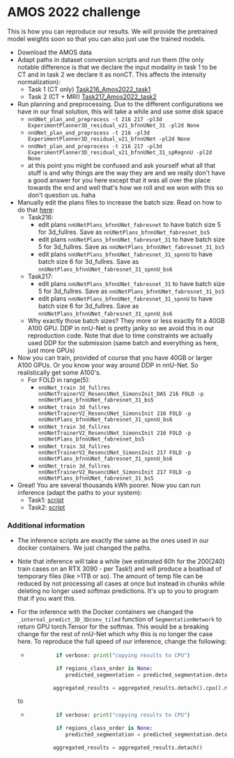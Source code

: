 # AMOS 2022 challenge
This is how you can reproduce our results. We will provide the pretrained model weights soon so that you can also just 
use the trained models.

- Download the AMOS data
- Adapt paths in dataset conversion scripts and run them (the only notable difference is that we declare the input 
modality in task 1 to be CT and in task 2 we declare it as nonCT. This affects the intensity normalization): 
  - Task 1 (CT only) [Task216_Amos2022_task1](../../nnunet/dataset_conversion/Task216_Amos2022_task1.py) 
  - Task 2 (CT + MRI) [Task217_Amos2022_task2](../../nnunet/dataset_conversion/Task217_Amos2022_task2.py)
- Run planning and preprocessing. Due to the different configurations we have in our final solution, this will take a 
while and use some disk space
  - `nnUNet_plan_and_preprocess -t 216 217 -pl3d ExperimentPlanner3D_residual_v21_bfnnUNet_31 -pl2d None`
  - `nnUNet_plan_and_preprocess -t 216 -pl3d ExperimentPlanner3D_residual_v21_bfnnUNet -pl2d None`
  - `nnUNet_plan_and_preprocess -t 216 217 -pl3d ExperimentPlanner3D_residual_v21_bfnnUNet_31_spRegnnU -pl2d None`
  - at this point you might be confused and ask yourself what all that stuff is and why things are the way they 
  are and we really don't have a good answer for you here except that it was all over the place towards the end 
  and well that's how we roll and we won with this so don't question us. haha
- Manually edit the plans files to increase the batch size. Read on how to do that [here](../tutorials/edit_plans_files.md):
  - Task216: 
    - edit plans `nnUNetPlans_bfnnUNet_fabresnet` to have batch size 5 for 3d_fullres. Save as `nnUNetPlans_bfnnUNet_fabresnet_bs5`
    - edit plans `nnUNetPlans_bfnnUNet_fabresnet_31` to have batch size 5 for 3d_fullres. Save as `nnUNetPlans_bfnnUNet_fabresnet_31_bs5`
    - edit plans `nnUNetPlans_bfnnUNet_fabresnet_31_spnnU` to have batch size 6 for 3d_fullres. Save as `nnUNetPlans_bfnnUNet_fabresnet_31_spnnU_bs6`
  - Task217:
    - edit plans `nnUNetPlans_bfnnUNet_fabresnet_31` to have batch size 5 for 3d_fullres. Save as `nnUNetPlans_bfnnUNet_fabresnet_31_bs5`
    - edit plans `nnUNetPlans_bfnnUNet_fabresnet_31_spnnU` to have batch size 6 for 3d_fullres. Save as `nnUNetPlans_bfnnUNet_fabresnet_31_spnnU_bs6`
  - Why exactly those batch sizes? They more or less exactly fit a 40GB A100 GPU. DDP in nnU-Net is pretty janky 
  so we avoid this in our reproduction code. Note that due to time constraints we actually used DDP for the 
  submission (same batch and everything as here, just more GPUs) 
- Now you can train, provided of course that you have 40GB or larger A100 GPUs. Or you know your way around DDP in 
nnU-Net. So realistically get some A100's.
  - For FOLD in range(5):
    - `nnUNet_train 3d_fullres nnUNetTrainerV2_ResencUNet_SimonsInit_DA5 216 FOLD -p nnUNetPlans_bfnnUNet_fabresnet_31_bs5`
    - `nnUNet_train 3d_fullres nnUNetTrainerV2_ResencUNet_SimonsInit 216 FOLD -p nnUNetPlans_bfnnUNet_fabresnet_31_spnnU_bs6`
    - `nnUNet_train 3d_fullres nnUNetTrainerV2_ResencUNet_SimonsInit 216 FOLD -p nnUNetPlans_bfnnUNet_fabresnet_bs5`
    - `nnUNet_train 3d_fullres nnUNetTrainerV2_ResencUNet_SimonsInit 217 FOLD -p nnUNetPlans_bfnnUNet_fabresnet_31_spnnU_bs6`
    - `nnUNet_train 3d_fullres nnUNetTrainerV2_ResencUNet_SimonsInit 217 FOLD -p nnUNetPlans_bfnnUNet_fabresnet_31_bs5`
- Great! You are several thousands kWh poorer. Now you can run inference (adapt the paths to your system):
  - Task1: [script](run_inference_task1.py)
  - Task2: [script](run_inference_task2.py)
  
  
### Additional information
- The inference scripts are exactly the same as the ones used in our docker containers. We just changed the paths. 

- Note that inference will take a while (we estimated 60h for the 200(240) train cases on an RTX 3090 - per Task!) and will 
produce a boatload of temporary files (like >1TB or so). The amount of temp file can be reduced by not processing all cases at once but instead in chunks while deleting no longer used softmax predictions. It's up to you to program that if you want this. 

- For the inference with the Docker containers we changed the `_internal_predict_3D_3Dconv_tiled` function of 
`SegmentationNetwork` to return GPU torch.Tensor for the softmax. This would be a breaking change for the rest of 
nnU-Net which why this is no longer the case here. To reproduce the full speed of our inference, change the following:
  - ```python
             if verbose: print("copying results to CPU")
 
             if regions_class_order is None:
                predicted_segmentation = predicted_segmentation.detach().cpu().numpy()
 
            aggregated_results = aggregated_results.detach().cpu().numpy()
     ``` 
  to
  - ```python
             if verbose: print("copying results to CPU")
 
             if regions_class_order is None:
                predicted_segmentation = predicted_segmentation.detach()
 
            aggregated_results = aggregated_results.detach()
    ```